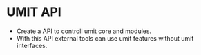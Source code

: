 # UMIT API

- Create a API to controll umit core and modules.
- With this API external tools can use umit features without umit interfaces.
